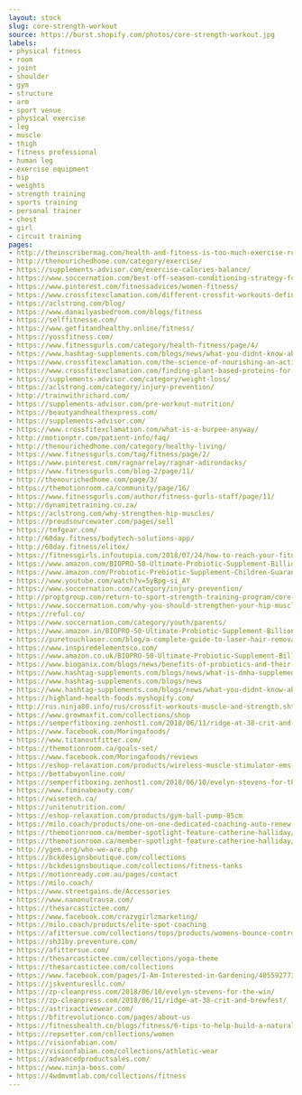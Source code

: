 ```yaml
---
layout: stock
slug: core-strength-workout
source: https://burst.shopify.com/photos/core-strength-workout.jpg
labels:
- physical fitness
- room
- joint
- shoulder
- gym
- structure
- arm
- sport venue
- physical exercise
- leg
- muscle
- thigh
- fitness professional
- human leg
- exercise equipment
- hip
- weights
- strength training
- sports training
- personal trainer
- chest
- girl
- circuit training
pages:
- http://theinscribermag.com/health-and-fitness-is-too-much-exercise-really-a-thing/
- http://thenourichedhome.com/category/exercise/
- https://supplements-advisor.com/exercise-calories-balance/
- https://www.soccernation.com/best-off-season-conditioning-strategy-for-serious-soccer-players/
- https://www.pinterest.com/fitnessadvices/women-fitness/
- https://www.crossfitexclamation.com/different-crossfit-workouts-defined/
- https://aclstrong.com/blog/
- https://www.danailyasbedroom.com/blogs/fitness
- https://selffitnesse.com/
- https://www.getfitandhealthy.online/fitness/
- https://yossfitness.com/
- https://www.fitnessgurls.com/category/health-fitness/page/4/
- https://www.hashtag-supplements.com/blogs/news/what-you-didnt-know-about-beta-alanine-supplement-ingredients-explained
- https://www.crossfitexclamation.com/the-science-of-nourishing-an-active-lifestyle/
- https://www.crossfitexclamation.com/finding-plant-based-proteins-for-your-workout/
- https://supplements-advisor.com/category/weight-loss/
- https://aclstrong.com/category/injury-prevention/
- http://trainwithrichard.com/
- https://supplements-advisor.com/pre-workout-nutrition/
- https://beautyandhealthexpress.com/
- https://supplements-advisor.com/
- https://www.crossfitexclamation.com/what-is-a-burpee-anyway/
- http://motionptr.com/patient-info/faq/
- http://thenourichedhome.com/category/healthy-living/
- https://www.fitnessgurls.com/tag/fitness/page/2/
- https://www.pinterest.com/ragnarrelay/ragnar-adirondacks/
- https://www.fitnessgurls.com/blog-2/page/11/
- http://thenourichedhome.com/page/3/
- https://themotionroom.ca/community/page/16/
- https://www.fitnessgurls.com/author/fitness-gurls-staff/page/11/
- http://dynamitetraining.co.za/
- https://aclstrong.com/why-strengthen-hip-muscles/
- https://proudsourcewater.com/pages/sell
- https://tmfgear.com/
- http://60day.fitness/bodytech-solutions-app/
- http://60day.fitness/elitex/
- https://fitnessgirls.infoutopia.com/2018/07/24/how-to-reach-your-fitness-goals/
- https://www.amazon.com/BIOPRO-50-Ultimate-Probiotic-Supplement-Billion/dp/B01458YYC2
- https://www.amazon.com/Probiotic-Prebiotic-Supplement-Children-Guaranteed/dp/B07B3JCBSX
- https://www.youtube.com/watch?v=5yBpg-si_AY
- https://www.soccernation.com/category/injury-prevention/
- http://proptgroup.com/return-to-sport-strength-training-program/core-strength-workout_925x/
- https://www.soccernation.com/why-you-should-strengthen-your-hip-muscles/
- https://reful.co/
- https://www.soccernation.com/category/youth/parents/
- https://www.amazon.in/BIOPRO-50-Ultimate-Probiotic-Supplement-Billion/dp/B01458YYC2
- https://puretouchlaser.com/blog/a-complete-guide-to-laser-hair-removal-aftercare/
- https://www.inspiredelementsco.com/
- https://www.amazon.co.uk/BIOPRO-50-Ultimate-Probiotic-Supplement-Billion/dp/B01458YYC2
- https://www.bioganix.com/blogs/news/benefits-of-probiotics-and-their-influence-on-your-health
- https://www.hashtag-supplements.com/blogs/news/what-is-dmha-supplements-ingredients-explained
- https://www.hashtag-supplements.com/blogs/news
- https://www.hashtag-supplements.com/blogs/news/what-you-didnt-know-about-huperzine-a-supplement-ingredients-explained
- https://highland-health-foods.myshopify.com/
- http://rus.ninja80.info/rus/crossfit-workouts-muscle-and-strength.shtml
- https://www.growmaxfit.com/collections/shop
- https://semperfitboxing.zenhost1.com/2018/06/11/ridge-at-38-crit-and-brewfest/
- https://www.facebook.com/Moringafoods/
- https://www.titanoutfitter.com/
- https://themotionroom.ca/goals-set/
- https://www.facebook.com/Moringafoods/reviews
- https://eshop-relaxation.com/products/wireless-muscle-stimulator-ems-stimulation-body-slimming-beauty-machine-abdominal-muscle-exerciser-training-device-body-massager
- https://bettabuyonline.com/
- https://semperfitboxing.zenhost1.com/2018/06/10/evelyn-stevens-for-the-win/
- https://www.fiminabeauty.com/
- https://wisetech.ca/
- https://unitenutrition.com/
- https://eshop-relaxation.com/products/gym-ball-pump-85cm
- https://milo.coach/products/one-on-one-dedicated-coaching-auto-renew
- https://themotionroom.ca/member-spotlight-feature-catherine-halliday/
- https://themotionroom.ca/member-spotlight-feature-catherine-halliday/core-strength-workout_373x-progressive-2/
- http://ygem.org/who-we-are.php
- https://bckdesignsboutique.com/collections
- https://bckdesignsboutique.com/collections/fitness-tanks
- https://motionready.com.au/pages/contact
- https://milo.coach/
- https://www.streetgains.de/Accessories
- https://www.nanonutrausa.com/
- https://thesarcastictee.com/
- https://www.facebook.com/crazygirlzmarketing/
- https://milo.coach/products/elite-spot-coaching
- https://afittersue.com/collections/tops/products/womens-bounce-control-wirefree-high-impact-plus-size-sports-bra
- https://sh31by.preventure.com/
- https://afittersue.com/
- https://thesarcastictee.com/collections/yoga-theme
- https://thesarcastictee.com/collections
- https://www.facebook.com/pages/I-Am-Interested-in-Gardening/405592773131
- https://jskventuresllc.com/
- https://zp-cleanpress.com/2018/06/10/evelyn-stevens-for-the-win/
- https://zp-cleanpress.com/2018/06/11/ridge-at-38-crit-and-brewfest/
- https://astrixactivewear.com/
- https://bfitrevolutionco.com/pages/about-us
- https://fitnesshealth.co/blogs/fitness/6-tips-to-help-build-a-naturally-healthy-physique
- https://repsetter.com/collections/women
- https://visionfabian.com/
- https://visionfabian.com/collections/athletic-wear
- https://advancedproductsales.com/
- https://www.ninja-boss.com/
- https://4wdmvmtlab.com/collections/fitness
---
```

